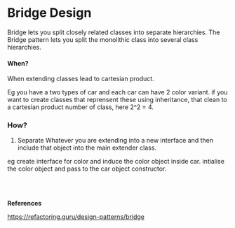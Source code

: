 # Bridge Design


Bridge lets you split closely related classes into separate hierarchies. The Bridge pattern lets you split the monolithic class into several class hierarchies.

#### When?


When extending classes lead to cartesian product. 

Eg you have a two types of car and each car can have 2 color variant. if you want to create classes that reprensent these using inheritance, that clean to a cartesian product number of class, here 2^2 = 4.


### How?


1. Separate Whatever you are extending into a new interface and then include that object into the main extender class.

eg create interface for color and induce the color object inside car. intialise the color object and pass to the car object constructor.

<br/> <br/>

**References**

https://refactoring.guru/design-patterns/bridge
